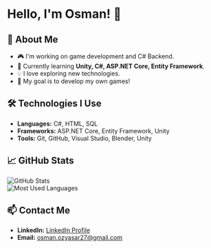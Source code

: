 # Hello, I'm Osman! 👋

## 🚀 About Me
- 🎮 I'm working on game development and C# Backend.
- 🌱 Currently learning **Unity, C#, ASP.NET Core, Entity Framework**.
- 💡 I love exploring new technologies.
- 🎯 My goal is to develop my own games!

## 🛠️ Technologies I Use
- **Languages:** C#, HTML, SQL  
- **Frameworks:** ASP.NET Core, Entity Framework, Unity  
- **Tools:** Git, GitHub, Visual Studio, Blender, Unity  

## 📈 GitHub Stats
![GitHub Stats](https://github-readme-stats.vercel.app/api?username=OsmanOzyasar&show_icons=true&theme=dark)  
![Most Used Languages](https://github-readme-stats.vercel.app/api/top-langs/?username=OsmanOzyasar&layout=compact&theme=dark)  

## 📫 Contact Me
- **LinkedIn:** [LinkedIn Profile](https://www.linkedin.com/in/osman-özyaşar-332b0b24b)  
- **Email:** osman.ozyasar27@gmail.com
